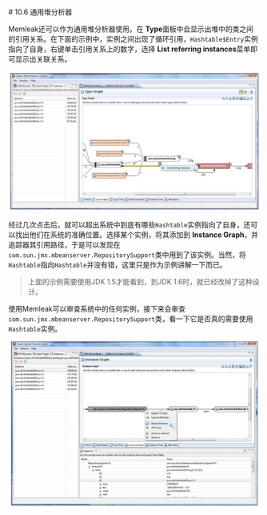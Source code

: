 <a name="10.6" />
# 10.6 通用堆分析器

Memleak还可以作为通用堆分析器使用。在 **Type**面板中会显示出堆中的类之间的引用关系。在下面的示例中，实例之间出现了循环引用，`Hashtable$Entry`实例指向了自身，右键单击引用关系上的数字，选择 **List referring instances**菜单即可显示出关联关系。

![Figure 9-58][1]

经过几次点击后，就可以超出系统中到底有哪些`Hashtable`实例指向了自身，还可以找出他们在系统的准确位置。选择某个实例，将其添加到 **Instance Graph**，并追踪器其引用路径，于是可以发现在`com.sun.jmx.mbeanserver.RepositorySupport`类中用到了该实例。当然，将`Hashtable`指向`Hashtable`并没有错，这里只是作为示例讲解一下而已。

>上面的示例需要使用JDK 1.5才能看到，到JDK 1.6时，就已经改掉了这种设计。

使用Memleak可以审查系统中的任何实例，接下来会审查`com.sun.jmx.mbeanserver.RepositorySupport`类，看一下它是否真的需要使用`Hashtable`实例。

![Figure 9-59][2]









[1]:    ../images/9-58.jpg
[2]:    ../images/9-59.jpg
